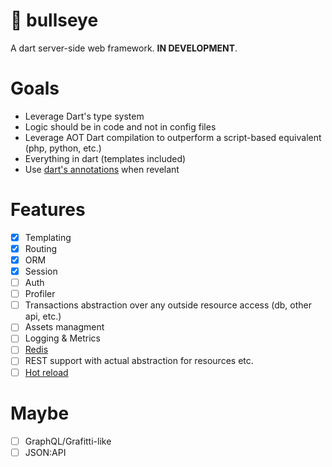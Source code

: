 # 🎯 bullseye

A dart server-side web framework. **IN DEVELOPMENT**.

# Goals

-   Leverage Dart's type system
-   Logic should be in code and not in config files
-   Leverage AOT Dart compilation to outperform a script-based equivalent (php, python, etc.)
-   Everything in dart (templates included)
-   Use [dart's annotations](https://api.flutter.dev/flutter/meta/meta-library.html) when revelant

# Features

-   [x] Templating
-   [x] Routing
-   [x] ORM
-   [x] Session
-   [ ] Auth
-   [ ] Profiler
-   [ ] Transactions abstraction over any outside resource access (db, other api, etc.)
-   [ ] Assets managment
-   [ ] Logging & Metrics
-   [ ] [Redis](https://pub.dev/packages/redis)
-   [ ] REST support with actual abstraction for resources etc.
-   [ ] [Hot reload](https://pub.dev/packages/hotreloader)

# Maybe

-   [ ] GraphQL/Grafitti-like
-   [ ] JSON:API
